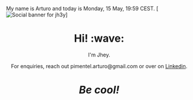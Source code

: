 My name is Arturo and today is Monday, 15 May, 19:59 CEST.
[![Social banner for jh3y](https://github.com/ArPimentel/animation.git)]
<h1 align='center'> Hi! :wave:</h1>
<p align='center'>
I'm Jhey.
</p>
<p align='center'>For enquiries, reach out pimentel.arturo@gmail.com or over on <a href="https://www.linkedin.com/in/arturo-pimentel-developpeur-web/">Linkedin</a>.</p>

<h1 align='center'><i>Be cool!</i></h1>

